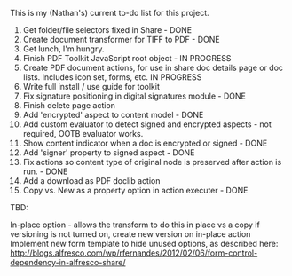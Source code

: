 This is my (Nathan's) current to-do list for this project.

  1. Get folder/file selectors fixed in Share - DONE
  1. Create document transformer for TIFF to PDF - DONE
  1. Get lunch, I'm hungry.
  1. Finish PDF Toolkit JavaScript root object - IN PROGRESS
  1. Create PDF document actions, for use in share doc details page or doc lists.  Includes icon set, forms, etc.  IN PROGRESS
  1. Write full install / use guide for toolkit
  1. Fix signature positioning in digital signatures module - DONE
  1. Finish delete page action
  1. Add 'encrypted' aspect to content model - DONE
  1. Add custom evaluator to detect signed and encrypted aspects - not required, OOTB evaluator works.
  1. Show content indicator when a doc is encrypted or signed - DONE
  1. Add 'signer' property to signed aspect - DONE
  1. Fix actions so content type of original node is preserved after action is run. - DONE
  1. Add a download as PDF doclib action
  1. Copy vs. New as a property option in action executer - DONE

TBD:


In-place option - allows the transform to do this in place vs a copy
if versioning is not turned on, create new version on in-place action
Implement new form template to hide unused options, as described here:
http://blogs.alfresco.com/wp/rfernandes/2012/02/06/form-control-dependency-in-alfresco-share/
